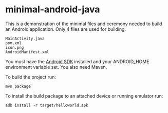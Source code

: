 minimal-android-java
====================

This is a demonstration of the minimal files and ceremony needed to build an Android application.  Only 4 files are used for building.

    MainActivity.java
    pom.xml
    icon.png
    AndroidManifest.xml

You must have the [Android SDK](http://developer.android.com/sdk/index.html) installed and your ANDROID_HOME environment variable set.
You also need Maven.

To build the project run:

    mvn package
   
To install the build package to an attached device or running emulator run:

    adb install -r target/helloworld.apk